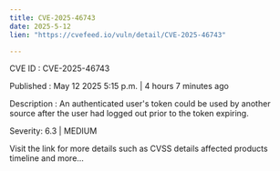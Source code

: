 ```yaml
---
title: CVE-2025-46743
date: 2025-5-12
lien: "https://cvefeed.io/vuln/detail/CVE-2025-46743"

---
```


CVE ID : CVE-2025-46743

Published :  May 12
2025
5:15 p.m. | 4 hours
7 minutes ago

Description : An authenticated user's token could be used by another source after the user had logged out prior to the token expiring.

Severity: 6.3 | MEDIUM

Visit the link for more details
such as CVSS details
affected products
timeline
and more...
